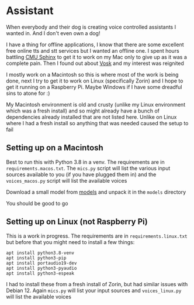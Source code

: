 # Assistant

When everybody and their dog is creating voice controlled assistants I wanted in. And I don't even own a dog!

I have a thing for offline applications, I know that there are some excellent free online tts and stt services but I wanted an offline one. I spent hours battling [CMU Sphinx](https://cmusphinx.github.io/) to get it to work on my Mac only to give up as it was a complete pain. Then I found out about [Vosk](https://github.com/alphacep/vosk-api) and my interest was reignited

I mostly work on a Macintosh so this is where most of the work is being done, next I try to get it to work on Linux (specifically Zorin) and I hope to get it running on a Raspberry Pi. Maybe Windows if I have some dreadful sins to atone for :)

My Macintosh environment is old and crusty (unlike my Linux environment which was a fresh install) and so might already have a bunch of dependencies already installed that are not listed here. Unlike on Linux where I had a fresh install so anything that was needed caused the setup to fail

## Setting up on a Macintosh

Best to run this with Python 3.8 in a venv. The requirements are in `requirements.macos.txt`. The `mics.py` script will list the various input sources available to you (if you have plugged them in) and the `voices_macos.py` script will list the available voices

Download a small model from [models](https://alphacephei.com/vosk/models) and unpack it in the `models` directory

You should be good to go

## Setting up on Linux (not Raspberry Pi)

This is a work in progress. The requirements are in `requirements.linux.txt` but before that you might need to install a few things:

```
apt install python3.8-venv
apt install python3-pip
apt install portaudio19-dev
apt install python3-pyaudio
apt install python3-espeak
```

I had to install these from a fresh install of Zorin, but had similar issues with Debian 12. Again `mics.py` will list your input sources and `voices_linux.py` will list the available voices

